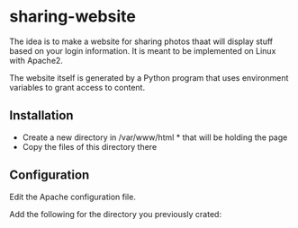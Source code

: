 # sharing-website

The idea is to make a website for sharing photos thaat will display stuff based on your login information. 
It is meant to be implemented on Linux with Apache2. 

The website itself is generated by a Python program that uses environment variables to grant access to content.

## Installation
 
  - Create a new directory in /var/www/html * that will be holding the page
  - Copy the files of this directory there

## Configuration

Edit the Apache configuration file. 

Add the following for the directory you previously crated:

```
